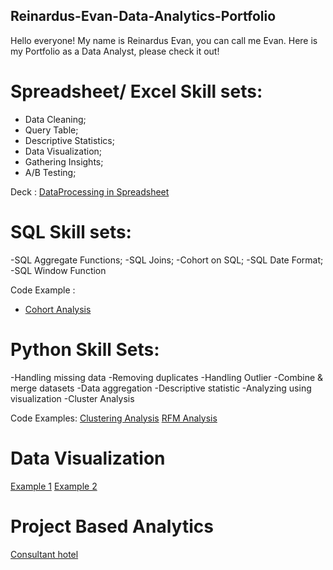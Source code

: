 ## Reinardus-Evan-Data-Analytics-Portfolio
Hello everyone! My name is Reinardus Evan, you can call me Evan. Here is my Portfolio as a Data Analyst, please check it out!

# Spreadsheet/ Excel Skill sets:
- Data Cleaning;
- Query Table;
- Descriptive Statistics;
- Data Visualization;
- Gathering Insights;
- A/B Testing;

Deck : 
[DataProcessing in Spreadsheet](https://drive.google.com/file/d/1qloM3zQdGqxqrXSdJVyEsMyAs18X-cIf/view?usp=drive_link)

# SQL Skill sets:
-SQL Aggregate Functions;
-SQL Joins;
-Cohort on SQL;
-SQL Date Format;
-SQL Window Function

Code Example : 
- [Cohort Analysis](https://console.cloud.google.com/bigquery?sq=1094489392988:91c3c24200d943d98f599961417da095)

# Python Skill Sets:
-Handling missing data
-Removing duplicates
-Handling Outlier
-Combine & merge datasets
-Data aggregation
-Descriptive statistic
-Analyzing using visualization
-Cluster Analysis

Code Examples:
[Clustering Analysis](https://colab.research.google.com/drive/1QnOXqjA5TRpNMfL89DNgO2XjGSwPSzhX?usp=drive_link)
[RFM Analysis](https://colab.research.google.com/drive/1AAXpGX09V9EpjlVVhIfupuXLmOU9RCNv?usp=drive_link)

# Data Visualization
[Example 1](https://public.tableau.com/app/profile/reinardus.evan.b/viz/assignment_17019715984630/Dashboard1?publish=yes)
[Example 2](https://public.tableau.com/app/profile/reinardus.evan.b/viz/DEEP_17041042861150/XExecutiveSummary?publish=yes)


# Project Based Analytics
[Consultant hotel](https://drive.google.com/file/d/1pyYrMI9j4BSgMdt6dgAp28bYPxb_PTZP/view?usp=drive_link)



